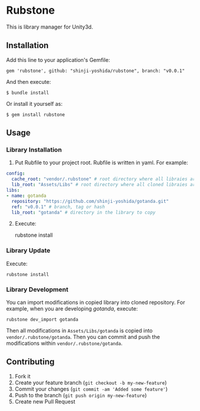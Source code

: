 # Rubstone

This is library manager for Unity3d.

## Installation

Add this line to your application's Gemfile:

    gem 'rubstone', github: "shinji-yoshida/rubstone", branch: "v0.0.1"

And then execute:

    $ bundle install

Or install it yourself as:

    $ gem install rubstone

## Usage

### Library Installation

1. Put Rubfile to your project root. Rubfile is written in yaml. For example:

```yaml
config:
  cache_root: "vendor/.rubstone" # root directory where all libraies are cloned into.
  lib_root: "Assets/Libs" # root directory where all cloned libraies are copied into.
libs:
- name: gotanda
  repository: "https://github.com/shinji-yoshida/gotanda.git"
  ref: "v0.0.1" # branch, tag or hash
  lib_root: "gotanda" # directory in the library to copy
```

2. Execute:

    rubstone install

### Library Update

Execute:

    rubstone install

### Library Development

You can import modifications in copied library into cloned repository.
For example, when you are developing *gotanda*, execute:

    rubstone dev_import gotanda

Then all modifications in `Assets/Libs/gotanda` is copied into `vendor/.rubstone/gotanda`.
Then you can commit and push the modifications within `vendor/.rubstone/gotanda`.

## Contributing

1. Fork it
2. Create your feature branch (`git checkout -b my-new-feature`)
3. Commit your changes (`git commit -am 'Added some feature'`)
4. Push to the branch (`git push origin my-new-feature`)
5. Create new Pull Request
